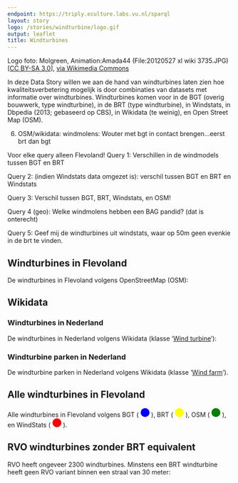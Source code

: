 ```yaml
---
endpoint: https://triply.eculture.labs.vu.nl/sparql
layout: story
logo: /stories/windturbine/logo.gif
output: leaflet
title: Windturbines
---
```


Logo foto: Molgreen, Animation:Amada44 (File:20120527 xl wiki
3735.JPG) [<a href="https://creativecommons.org/licenses/by-sa/3.0">CC
BY-SA 3.0</a>], <a
href="https://commons.wikimedia.org/wiki/File%3AWind_turbine.gif">via
Wikimedia Commons</a>

In deze Data Story willen we aan de hand van windturbines laten zien hoe kwaliteitsverbetering mogelijk is door combinaties van datasets met informatie over windturbines. Windturbines komen voor in de BGT (overig bouwwerk, type windturbine), in de BRT (type windturbine), in Windstats, in Dbpedia (2013; gebaseerd op CBS), in Wikidata (te weinig), en Open Street Map (OSM).

6. 	OSM/wikidata: windmolens:  Wouter met bgt in contact brengen…eerst brt dan bgt

Voor elke query alleen Flevoland! 
Query 1: Verschillen in de windmodels tussen BGT en BRT 

Query 2: (indien Windstats data omgezet is): verschil tussen BGT en BRT en Windstats

Query 3: Verschil tussen BGT, BRT, Windstats, en OSM!

Query 4 (geo): Welke windmolens hebben een BAG pandid? (dat is onterecht)

Query 5: Geef mij de windturbines uit windstats, waar op 50m geen evenkie in de brt te vinden. 





## Windturbines in Flevoland

De windturbines in Flevoland volgens OpenStreetMap (OSM):

<div
  data-query
  data-query-sparql="00-flevoland.rq"></div>

## Wikidata

### Windturbines in Nederland

De windturbines in Nederland volgens Wikidata (klasse ‘<a
href="http://www.wikidata.org/entity/Q49833">Wind turbine</a>’):

<div
  data-query
  data-query-endpoint="https://query.wikidata.org/sparql"
  data-query-sparql="10-turbine.rq"></div>

### Windturbine parken in Nederland

De windturbine parken in Nederland volgens Wikidata (klasse ‘<a
href="http://www.wikidata.org/entity/Q194356">Wind farm</a>’).

<div data-query
     data-query-endpoint="https://query.wikidata.org/sparql"
     data-query-sparql="20-farm.rq"></div>

## Alle windturbines in Flevoland

Alle windturbines in Flevoland volgens BGT
( <svg height="20" viewBox="0 0 20 20" xmlns="http://www.w3.org/2000/svg"> <circle cx="10" cy="10" fill="blue" r="10"/></svg> ),
BRT
( <svg height="20" viewBox="0 0 20 20" xmlns="http://www.w3.org/2000/svg"> <circle cx="10" cy="10" fill="yellow" r="10"/></svg> ),
OSM
( <svg height="20" viewBox="0 0 20 20" xmlns="http://www.w3.org/2000/svg"> <circle cx="10" cy="10" fill="green" r="10"/></svg> ),
en WindStats
( <svg height="20" viewBox="0 0 20 20" xmlns="http://www.w3.org/2000/svg"> <circle cx="10" cy="10" fill="red" r="10"/></svg> ).

<div data-query
     data-query-endpoint="https://data.labs.pdok.nl/geosparql"
     data-query-sparql="windturbine.rq">

## RVO windturbines zonder BRT equivalent

RVO heeft ongeveer 2300 windturbines. Minstens een BRT windturbine
heeft geen RVO variant binnen een straal van 30 meter:

<div
  data-query
  data-query-sparql="30-rvo-turbines-niet-in-brt.rq"
  data-query-endpoint="https://data.labs.pdok.nl/geosparql"></div>

<!--
<img src="https://wiki.openstreetmap.org/w/images/0/0c/Power-wind-16.svg">
-->
